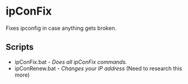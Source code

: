 # ipConFix
Fixes ipconfig in case anything gets broken.

## Scripts

* ipConFix.bat - *Does all ipConFix commands.*
* ipConRenew.bat - *Changes your IP address* (Need to research this more)
